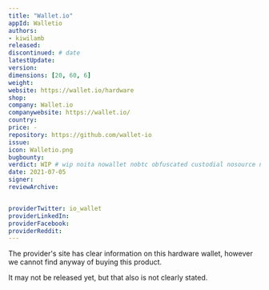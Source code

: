 ```yaml
---
title: "Wallet.io"
appId: Walletio
authors:
- kiwilamb
released: 
discontinued: # date
latestUpdate:
version:
dimensions: [20, 60, 6]
weight: 
website: https://wallet.io/hardware
shop: 
company: Wallet.io
companywebsite: https://wallet.io/
country: 
price: -
repository: https://github.com/wallet-io
issue:
icon: Walletio.png
bugbounty:
verdict: WIP # wip noita nowallet nobtc obfuscated custodial nosource nonverifiable reproducible bounty defunct
date: 2021-07-05
signer:
reviewArchive:


providerTwitter: io_wallet
providerLinkedIn: 
providerFacebook: 
providerReddit: 
---
```


The provider's site has clear information on this hardware wallet, however we cannot find anyway of buying this product. 

It may not be released yet, but that also is not clearly stated.

